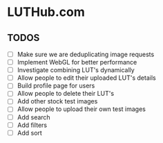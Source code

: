 # LUTHub.com

## TODOS

- [ ] Make sure we are deduplicating image requests
- [ ] Implement WebGL for better performance
- [ ] Investigate combining LUT's dynamically
- [ ] Allow people to edit their uploaded LUT's details
- [ ] Build profile page for users
- [ ] Allow people to delete their LUT's
- [ ] Add other stock test images
- [ ] Allow people to upload their own test images
- [ ] Add search
- [ ] Add filters
- [ ] Add sort
